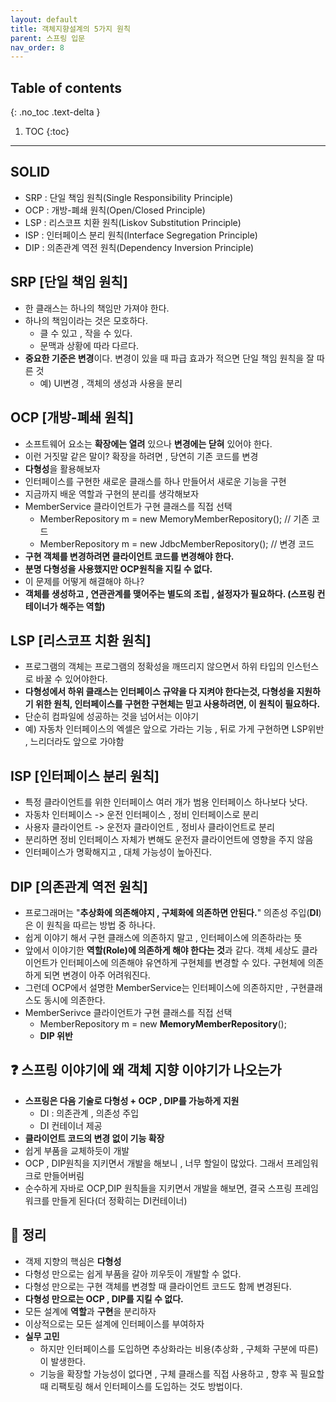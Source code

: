 ```yaml
---
layout: default
title: 객체지향설계의 5가지 원칙
parent: 스프링 입문
nav_order: 8
---
```

## Table of contents
{: .no_toc .text-delta }

1. TOC
{:toc}
---
## **SOLID**

-   SRP : 단일 책임 원칙(Single Responsibility Principle)
-   OCP : 개방-폐쇄 원칙(Open/Closed Principle)
-   LSP : 리스코프 치환 원칙(Liskov Substitution Principle)
-   ISP : 인터페이스 분리 원칙(Interface Segregation Principle)
-   DIP : 의존관계 역전 원칙(Dependency Inversion Principle)

## **SRP [단일 책임 원칙]**

-   한 클래스는 하나의 책임만 가져야 한다.
-   하나의 책임이라는 것은 모호하다.
    -   클 수 있고 , 작을 수 있다.
    -   문맥과 상황에 따라 다르다.
-   **중요한 기준은 변경**이다. 변경이 있을 때 파급 효과가 적으면 단일 책임 원칙을 잘 따른 것
    -   예) UI변경 , 객체의 생성과 사용을 분리 

## **OCP [개방-폐쇄 원칙]**

-   소프트웨어 요소는 **확장에는 열려** 있으나 **변경에는 닫혀** 있어야 한다.
-   이런 거짓말 같은 말이? 확장을 하려면 , 당연히 기존 코드를 변경
-   **다형성**을 활용해보자
-   인터페이스를 구현한 새로운 클래스를 하나 만들어서 새로운 기능을 구현
-   지금까지 배운 역할과 구현의 분리를 생각해보자
-   MemberService 클라이언트가 구현 클래스를 직접 선택
    -   MemberRepository m = new MemoryMemberRepository(); // 기존 코드
    -   MemberRepository m = new JdbcMemberRepository(); // 변경 코드
-   **구현 객체를 변경하려면 클라이언트 코드를 변경해야 한다.**
-   **분명 다형성을 사용했지만 OCP원칙을 지킬 수 없다.**
-   이 문제를 어떻게 해결해야 하나?
-   **객체를 생성하고 , 연관관계를 맺어주는 별도의 조립 , 설정자가 필요하다. (스프링 컨테이너가 해주는 역할)**

## **LSP [리스코프 치환 원칙]**

-   프로그램의 객체는 프로그램의 정확성을 깨뜨리지 않으면서 하위 타입의 인스턴스로 바꿀 수 있어야한다.
-   **다형성에서 하위 클래스는 인터페이스 규약을 다 지켜야 한다는것, 다형성을 지원하기 위한 원칙, 인터페이스를 구현한 구현체는 믿고 사용하려면, 이 원칙이 필요하다.**
-   단순히 컴파일에 성공하는 것을 넘어서는 이야기
-   예) 자동차 인터페이스의 엑셀은 앞으로 가라는 기능 , 뒤로 가게 구현하면 LSP위반 , 느리더라도 앞으로 가야함

## **ISP [인터페이스 분리 원칙]**

-   특정 클라이언트를 위한 인터페이스 여러 개가 범용 인터페이스 하나보다 낫다.
-   자동차 인터페이스 -> 운전 인터페이스 , 정비 인터페이스로 분리
-   사용자 클라이언트 -> 운전자 클라이언트 , 정비사 클라이언트로 분리
-   분리하면 정비 인터페이스 자체가 변해도 운전자 클라이언트에 영향을 주지 않음
-   인터페이스가 명확해지고 , 대체 가능성이 높아진다.

## **DIP [의존관계 역전 원칙]**

-   프로그래머는 "**추상화에 의존해야지 , 구체화에 의존하면 안된다.**" 의존성 주입(**DI**)은 이 원칙을 따르는 방법 중 하나다.
-   쉽게 이야기 해서 구현 클래스에 의존하지 말고 , 인터페이스에 의존하라는 뜻
-   앞에서 이야기한 **역할(Role)에 의존하게 해야 한다는 것**과 같다. 객체 세상도 클라이언트가 인터페이스에 의존해야 유연하게 구현체를 변경할 수 있다. 구현체에 의존하게 되면 변경이 아주 어려워진다.
-   그런데 OCP에서 설명한 MemberService는 인터페이스에 의존하지만 , 구현클래스도 동시에 의존한다.
-   MemberSerivce 클라이언트가 구현 클래스를 직접 선택
    -   MemberRepository m = new **MemoryMemberRepository**();
    -   **DIP 위반**

## ❓ **스프링 이야기에 왜 객체 지향 이야기가 나오는가**

  -   <strong>스프링은 다음 기술로 다형성 + OCP , DIP를 가능하게 지원</strong>
      -   DI : 의존관계 , 의존성 주입
      -   DI 컨테이너 제공
  -   **클라이언트 코드의 변경 없이 기능 확장**
  -   쉽게 부품을 교체하듯이 개발
  -   OCP , DIP원칙을 지키면서 개발을 해보니 , 너무 할일이 많았다. 그래서 프레임워크로 만들어버림
  -   순수하게 자바로 OCP,DIP 원칙들을 지키면서 개발을 해보면, 결국 스프링 프레임 워크를 만들게 된다(더 정확히는 DI컨테이너)

## 📌 **정리**

-   객제 지향의 핵심은 **다형성**
-   다형성 만으로는 쉽게 부품을 갈아 끼우듯이 개발할 수 없다.
-   다형성 만으로는 구현 객체를 변경할 때 클라이언트 코드도 함께 변경된다.
-   **다형성 만으로는 OCP , DIP를 지킬 수 없다.**
-   모든 설계에 **역할**과 **구현**을 분리하자
-   이상적으로는 모든 설계에 인터페이스를 부여하자
-   **실무 고민**
    -   하지만 인터페이스를 도입하면 추상화라는 비용(추상화 , 구체화 구분에 따른) 이 발생한다. 
    -   기능을 확장할 가능성이 없다면 , 구체 클래스를 직접 사용하고 , 향후 꼭 필요할 때 리팩토링 해서 인터페이스를 도입하는 것도 방법이다.
